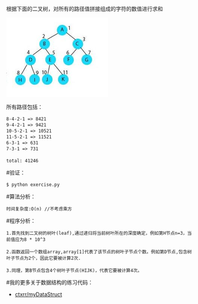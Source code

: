 根据下面的二叉树，对所有的路径值拼接组成的字符的数值进行求和

[![binary-tree](https://github.com/ctxrr/myDataStruct/blob/my-algorithm-exercise/my-algorithm-exercise/binary-tree.jpg)](#features)

所有路径包括：
```
8-4-2-1 => 8421
9-4-2-1 => 9421
10-5-2-1 => 10521
11-5-2-1 => 11521
6-3-1 => 631
7-3-1 => 731

total: 41246
```

#验证：
```
$ python exercise.py
```

#算法分析：

    时间复杂度:O(n) //不考虑乘方

#程序分析：

    1.首先找到二叉树的树叶(leaf),通过递归将当前树叶所在的深度确定，例如第H节点n=3，当前值应为8 * 10^3

    2.函数返回一个数组array,array[1]代表了该节点的树叶子节点个数。例如第D节点,包含树叶子节点为2个，因此它要被计算2次.

    3.同理，第B节点包含4个树叶子节点(HIJK)，代表它要被计算4次。

#我的更多关于数据结构的练习代码：
* [ctxrr/myDataStruct](https://github.com/ctxrr/myDataStruct)
